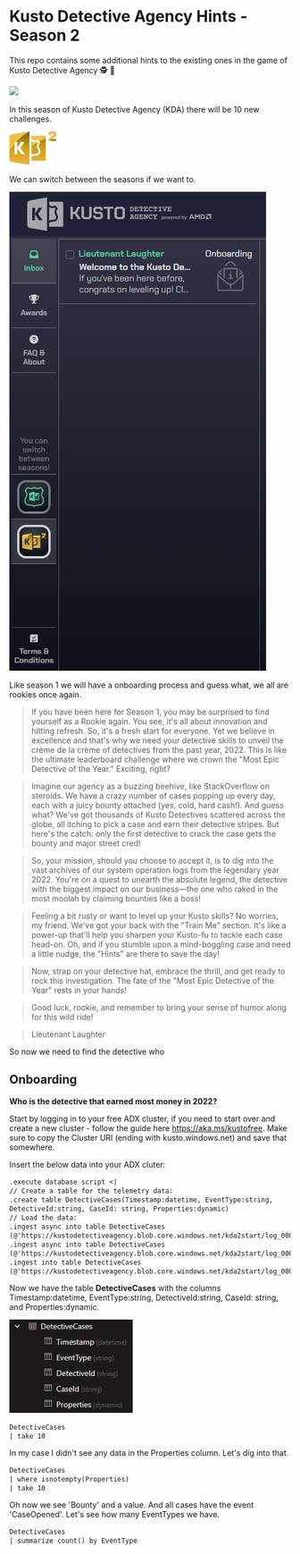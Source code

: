 # Kusto Detective Agency Hints - Season 2

This repo contains some additional hints to the existing ones in the game of Kusto Detective Agency 🕵️ 🔐

<img src="https://detective.kusto.io/img/KDA-horizontal.svg">

In this season of Kusto Detective Agency (KDA) there will be 10 new challenges.

<img src="https://github.com/pthoor/KustoDetectiveAgencyHints-Season2/blob/main/KDA%20S2.svg">

We can switch between the seasons if we want to.

<img src="https://github.com/pthoor/KustoDetectiveAgencyHints-Season2/blob/main/KDA-Seasons.png">

Like season 1 we will have a onboarding process and guess what, we all are rookies once again.

> If you have been here for Season 1, you may be surprised to find yourself as a Rookie again. You see, it's all about innovation and hitting refresh. So, it's a fresh start for everyone. Yet we believe in excellence and that's why we need your detective skills to unveil the crème de la crème of detectives from the past year, 2022. This is like the ultimate leaderboard challenge where we crown the "Most Epic Detective of the Year." Exciting, right?

> Imagine our agency as a buzzing beehive, like StackOverflow on steroids. We have a crazy number of cases popping up every day, each with a juicy bounty attached (yes, cold, hard cash!). And guess what? We've got thousands of Kusto Detectives scattered across the globe, all itching to pick a case and earn their detective stripes. But here's the catch: only the first detective to crack the case gets the bounty and major street cred!

> So, your mission, should you choose to accept it, is to dig into the vast archives of our system operation logs from the legendary year 2022. You're on a quest to unearth the absolute legend, the detective with the biggest impact on our business—the one who raked in the most moolah by claiming bounties like a boss!

> Feeling a bit rusty or want to level up your Kusto skills? No worries, my friend. We've got your back with the "Train Me" section. It's like a power-up that'll help you sharpen your Kusto-fu to tackle each case head-on. Oh, and if you stumble upon a mind-boggling case and need a little nudge, the "Hints" are there to save the day!

> Now, strap on your detective hat, embrace the thrill, and get ready to rock this investigation. The fate of the "Most Epic Detective of the Year" rests in your hands!

> Good luck, rookie, and remember to bring your sense of humor along for this wild ride!

> Lieutenant Laughter

So now we need to find the detective who 

## Onboarding

**Who is the detective that earned most money in 2022?**

Start by logging in to your free ADX cluster, if you need to start over and create a new cluster - follow the guide here https://aka.ms/kustofree. Make sure to copy the Cluster URI (ending with kusto.windows.net) and save that somewhere.

Insert the below data into your ADX cluter:

```kusto
.execute database script <|
// Create a table for the telemetry data:
.create table DetectiveCases(Timestamp:datetime, EventType:string, DetectiveId:string, CaseId: string, Properties:dynamic)
// Load the data:
.ingest async into table DetectiveCases (@'https://kustodetectiveagency.blob.core.windows.net/kda2start/log_00000.csv.gz')
.ingest async into table DetectiveCases (@'https://kustodetectiveagency.blob.core.windows.net/kda2start/log_00001.csv.gz')
.ingest into table DetectiveCases (@'https://kustodetectiveagency.blob.core.windows.net/kda2start/log_00002.csv.gz')
```

Now we have the table **DetectiveCases** with the columns Timestamp:datetime, EventType:string, DetectiveId:string, CaseId: string, and Properties:dynamic.

<img src="https://github.com/pthoor/KustoDetectiveAgencyHints-Season2/blob/main/DetectiveCases_table.png">

```kusto
DetectiveCases
| take 10
```

In my case I didn't see any data in the Properties column. Let's dig into that.

```kusto
DetectiveCases
| where isnotempty(Properties)
| take 10
```

Oh now we see 'Bounty' and a value. And all cases have the event 'CaseOpened'. Let's see how many EventTypes we have.

```kusto
DetectiveCases
| summarize count() by EventType
```

